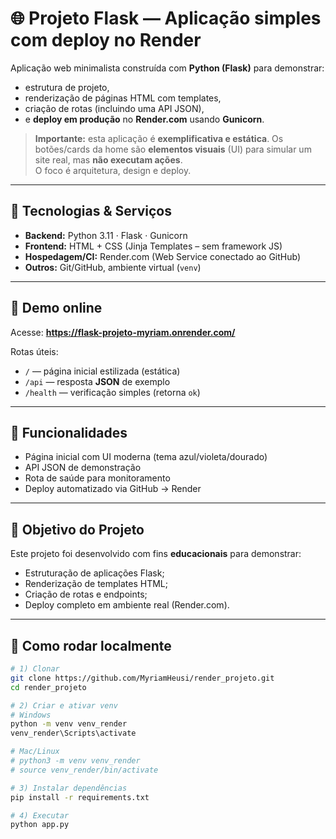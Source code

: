 # 🌐 Projeto Flask — Aplicação simples com deploy no Render

Aplicação web minimalista construída com **Python (Flask)** para demonstrar:
- estrutura de projeto,
- renderização de páginas HTML com templates,
- criação de rotas (incluindo uma API JSON),
- e **deploy em produção** no **Render.com** usando **Gunicorn**.

> **Importante:** esta aplicação é **exemplificativa e estática**. Os botões/cards da home são **elementos visuais** (UI) para simular um site real, mas **não executam ações**.  
> O foco é arquitetura, design e deploy.

---

## 🚀 Tecnologias & Serviços
- **Backend:** Python 3.11 · Flask · Gunicorn  
- **Frontend:** HTML + CSS (Jinja Templates – sem framework JS)  
- **Hospedagem/CI:** Render.com (Web Service conectado ao GitHub)  
- **Outros:** Git/GitHub, ambiente virtual (`venv`)

---

## 🔗 Demo online
Acesse: **https://flask-projeto-myriam.onrender.com/**

Rotas úteis:
- `/` — página inicial estilizada (estática)  
- `/api` — resposta **JSON** de exemplo  
- `/health` — verificação simples (retorna `ok`)

---

## 🧭 Funcionalidades
- Página inicial com UI moderna (tema azul/violeta/dourado)  
- API JSON de demonstração  
- Rota de saúde para monitoramento  
- Deploy automatizado via GitHub → Render  

---

## 🎯 Objetivo do Projeto
Este projeto foi desenvolvido com fins **educacionais** para demonstrar:
- Estruturação de aplicações Flask;
- Renderização de templates HTML;
- Criação de rotas e endpoints;
- Deploy completo em ambiente real (Render.com).

---

## 🧩 Como rodar localmente
```bash
# 1) Clonar
git clone https://github.com/MyriamHeusi/render_projeto.git
cd render_projeto

# 2) Criar e ativar venv
# Windows
python -m venv venv_render
venv_render\Scripts\activate

# Mac/Linux
# python3 -m venv venv_render
# source venv_render/bin/activate

# 3) Instalar dependências
pip install -r requirements.txt

# 4) Executar
python app.py
